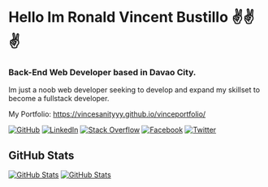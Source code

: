 # Hello Im Ronald Vincent Bustillo ✌️✌️✌️

### Back-End Web Developer based in Davao City.

Im just a noob web developer seeking to develop and expand my skillset to become a fullstack developer.

My Portfolio: https://vincesanityyy.github.io/vinceportfolio/

[![GitHub](https://img.shields.io/badge/GitHub-vincesanityyy-black)](https://github.com/vincesanityyy)
[![LinkedIn](https://img.shields.io/badge/LinkedIn-ronaldvincentbustillo-blue)](https://www.linkedin.com/in/ronald-vincent-bustillo-24a535194/)
[![Stack Overflow](https://img.shields.io/badge/Stack&nbsp;Overflow-vince-orange)](https://stackoverflow.com/users/11667606/vince?tab=profile)
[![Facebook](https://img.shields.io/badge/Facebook-vincentsanityyy-blue)](https://facebook.com/vincentsanityyy)
[![Twitter](https://img.shields.io/badge/Twitter-vincentsanityyy-skyblue)](https://twitter.com/vincentsanityyy)

## GitHub Stats

[![GitHub Stats](https://github-readme-stats.vercel.app/api?username=vincesanityyy&&show_icons=true )]()
[![GitHub Stats](https://github-readme-stats.vercel.app/api/top-langs/?username=vincesanityyy&layout=compact )]()

